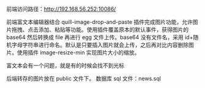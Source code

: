 前端访问路径：http://192.168.56.252:10086/

前端富文本编辑器结合 quill-image-drop-and-paste 插件完成图片功能，允许图片拖拽、点击添加、粘贴等功能。使用插件覆盖原本的默认事件，获得图片的 base64 然后转换成 file 再进行 egg 文件上传。base64 没有文件名，采用 id+随机字母字符串进行命名。默认是只要插入图片就会上传，之后再对比内容删除图片。使用插件 image-resize-min 实现图片大小的缩放。

富文本会有一个问题，就是有的时候会找不到光标

后端转存的图片放在 public 文件下。
数据库 sql 文件：news.sql
